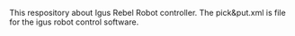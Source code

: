 This respository about Igus Rebel Robot controller. 
The pick&put.xml is file for the igus robot control software. 
